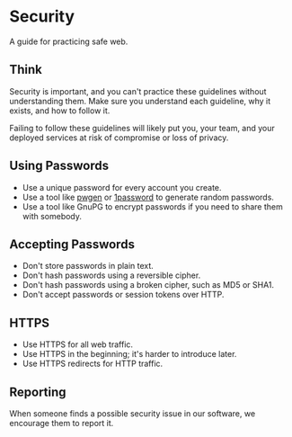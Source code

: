 # Security

A guide for practicing safe web.

## Think

Security is important, and you can't practice these guidelines without
understanding them. Make sure you understand each guideline, why it exists, and
how to follow it.

Failing to follow these guidelines will likely put you, your team, and your
deployed services at risk of compromise or loss of privacy.

## Using Passwords

* Use a unique password for every account you create.
* Use a tool like [pwgen](https://github.com/jbernard/pwgen) or
  [1password](https://1password.com) to generate random passwords.
* Use a tool like GnuPG to encrypt passwords if you need to share them with
  somebody.

## Accepting Passwords

* Don't store passwords in plain text.
* Don't hash passwords using a reversible cipher.
* Don't hash passwords using a broken cipher, such as MD5 or SHA1.
* Don't accept passwords or session tokens over HTTP.

## HTTPS
* Use HTTPS for all web traffic.
* Use HTTPS in the beginning; it's harder to introduce later.
* Use HTTPS redirects for HTTP traffic.

## Reporting

When someone finds a possible security issue in our software,
we encourage them to report it.
